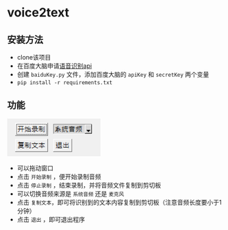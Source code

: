 # voice2text

## 安装方法

- clone该项目
- 在百度大脑申请[语音识别api](https://ai.baidu.com/tech/speech)
- 创建 `baiduKey.py` 文件，添加百度大脑的 `apiKey` 和 `secretKey` 两个变量
- `pip install -r requirements.txt`

## 功能

![image-20220120112353440](assets/image-20220120112353440.png)

- 可以拖动窗口
- 点击 `开始录制` ，便开始录制音频
- 点击 `停止录制` ，结束录制，并将音频文件复制到剪切板
- 可以切换音频来源是 `系统音频` 还是 `麦克风`
- 点击 `复制文本`，即可将识别到的文本内容复制到剪切板（注意音频长度要小于1分钟）
- 点击 `退出` ，即可退出程序